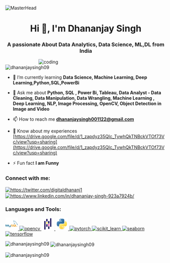 ![MasterHead](https://blogger.googleusercontent.com/img/b/R29vZ2xl/AVvXsEj7-r1Lpl99L1P4RwQPZIaS33-JTn7E8UbLuZ7urvjKOevhPwINgHka8bZ4ghjRHCERrnTSx4UThhq9k6Tdm63xyEo66Uj5mswCNskrkJP_EdeDEbXsBlt90baKVVZgv--qA4vpIP5sd7pwGdMbz-218HNpPq-admha7K-FZY-hDarfICGl0ctPIztUzA/s16000/Digital%20Dhananjay%20(9).png)

<h1 align="center">Hi 👋, I'm Dhananjay Singh</h1>
<h3 align="center">A passionate About Data Analytics, Data Science, ML,DL from India</h3>

<img align="right" alt="coding" width="400" src="https://camo.githubusercontent.com/5ddf73ad3a205111cf8c686f687fc216c2946a75005718c8da5b837ad9de78c9/68747470733a2f2f7468756d62732e6766796361742e636f6d2f4576696c4e657874446576696c666973682d736d616c6c2e676966">


<p align="left"> <img src="https://komarev.com/ghpvc/?username=dhananjaysingh09&label=Profile%20views&color=0e75b6&style=flat" alt="dhananjaysingh09" /> </p>

- 🌱 I’m currently learning **Data Science, Machine Learning, Deep Learning,Python,SQL,PowerBi**

- 💬 Ask me about **Python, SQL , Power Bi, Tableau, Data Analyst - Data Cleaning, Data Manipulation, Data Wrangling, Machine Learning , Deep Learning, NLP, Image Processing, OpenCV, Object Detection in Image and Video**

- 📫 How to reach me **dhananjaysingh001122@gmail.com**

- 📄 Know about my experiences [https://drive.google.com/file/d/1_zapdyz35Qlc_TywhQkTNBckVTOf73Vc/view?usp=sharing](https://drive.google.com/file/d/1_zapdyz35Qlc_TywhQkTNBckVTOf73Vc/view?usp=sharing)

- ⚡ Fun fact **I am Funny**

<h3 align="left">Connect with me:</h3>
<p align="left">
<a href="https://twitter.com/https://twitter.com/digitaldhananj1" target="blank"><img align="center" src="https://raw.githubusercontent.com/rahuldkjain/github-profile-readme-generator/master/src/images/icons/Social/twitter.svg" alt="https://twitter.com/digitaldhananj1" height="30" width="40" /></a>
<a href="https://linkedin.com/in/https://www.linkedin.com/in/dhananjay-singh-923a7924b/" target="blank"><img align="center" src="https://raw.githubusercontent.com/rahuldkjain/github-profile-readme-generator/master/src/images/icons/Social/linked-in-alt.svg" alt="https://www.linkedin.com/in/dhananjay-singh-923a7924b/" height="30" width="40" /></a>
</p>

<h3 align="left">Languages and Tools:</h3>
<p align="left"> <a href="https://www.mysql.com/" target="_blank" rel="noreferrer"> <img src="https://raw.githubusercontent.com/devicons/devicon/master/icons/mysql/mysql-original-wordmark.svg" alt="mysql" width="40" height="40"/> </a> <a href="https://opencv.org/" target="_blank" rel="noreferrer"> <img src="https://www.vectorlogo.zone/logos/opencv/opencv-icon.svg" alt="opencv" width="40" height="40"/> </a> <a href="https://pandas.pydata.org/" target="_blank" rel="noreferrer"> <img src="https://raw.githubusercontent.com/devicons/devicon/2ae2a900d2f041da66e950e4d48052658d850630/icons/pandas/pandas-original.svg" alt="pandas" width="40" height="40"/> </a> <a href="https://www.python.org" target="_blank" rel="noreferrer"> <img src="https://raw.githubusercontent.com/devicons/devicon/master/icons/python/python-original.svg" alt="python" width="40" height="40"/> </a> <a href="https://pytorch.org/" target="_blank" rel="noreferrer"> <img src="https://www.vectorlogo.zone/logos/pytorch/pytorch-icon.svg" alt="pytorch" width="40" height="40"/> </a> <a href="https://scikit-learn.org/" target="_blank" rel="noreferrer"> <img src="https://upload.wikimedia.org/wikipedia/commons/0/05/Scikit_learn_logo_small.svg" alt="scikit_learn" width="40" height="40"/> </a> <a href="https://seaborn.pydata.org/" target="_blank" rel="noreferrer"> <img src="https://seaborn.pydata.org/_images/logo-mark-lightbg.svg" alt="seaborn" width="40" height="40"/> </a> <a href="https://www.tensorflow.org" target="_blank" rel="noreferrer"> <img src="https://www.vectorlogo.zone/logos/tensorflow/tensorflow-icon.svg" alt="tensorflow" width="40" height="40"/> </a> </p>

<p><img align="left" src="https://github-readme-stats.vercel.app/api/top-langs?username=dhananjaysingh09&show_icons=true&locale=en&layout=compact" alt="dhananjaysingh09" /></p>

<p>&nbsp;<img align="center" src="https://github-readme-stats.vercel.app/api?username=dhananjaysingh09&show_icons=true&locale=en" alt="dhananjaysingh09" /></p>

<p><img align="center" src="https://github-readme-streak-stats.herokuapp.com/?user=dhananjaysingh09&" alt="dhananjaysingh09" /></p>
